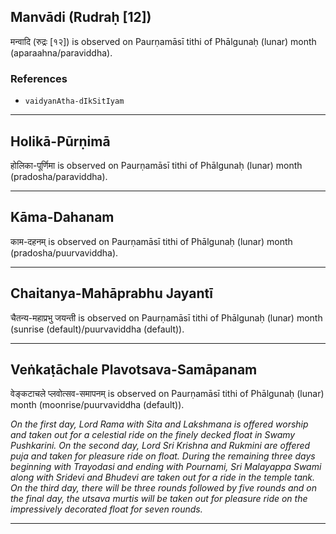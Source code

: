 ## Manvādi (Rudraḥ [12])
मन्वादि (रुद्रः [१२]) is observed on Paurṇamāsī tithi of Phālgunaḥ (lunar) month (aparaahna/paraviddha).


### References
* `vaidyanAtha-dIkSitIyam`


---
## Holikā-Pūrṇimā
होलिका-पूर्णिमा is observed on Paurṇamāsī tithi of Phālgunaḥ (lunar) month (pradosha/paraviddha).



---
## Kāma-Dahanam
काम-दहनम् is observed on Paurṇamāsī tithi of Phālgunaḥ (lunar) month (pradosha/puurvaviddha).



---
## Chaitanya-Mahāprabhu Jayantī
चैतन्य-महाप्रभु जयन्ती is observed on Paurṇamāsī tithi of Phālgunaḥ (lunar) month (sunrise (default)/puurvaviddha (default)).



---
## Veṅkaṭāchale Plavotsava-Samāpanam
वेङ्कटाचले प्लवोत्सव-समापनम् is observed on Paurṇamāsī tithi of Phālgunaḥ (lunar) month (moonrise/puurvaviddha (default)).

_On the first day, Lord Rama with Sita and Lakshmana is offered worship and taken out for a celestial ride on the finely decked float in Swamy Pushkarini. On the second day, Lord Sri Krishna and Rukmini are offered puja and taken for pleasure ride on float. During the remaining three days beginning with Trayodasi and ending with Pournami, Sri Malayappa Swami along with Sridevi and Bhudevi are taken out for a ride in the temple tank. On the third day, there will be three rounds followed by five rounds and on the final day, the utsava murtis will be taken out for pleasure ride on the impressively decorated float for seven rounds._

---
